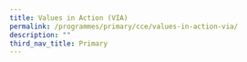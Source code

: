 ```yaml
---
title: Values in Action (VIA)
permalink: /programmes/primary/cce/values-in-action-via/
description: ""
third_nav_title: Primary
---
```

